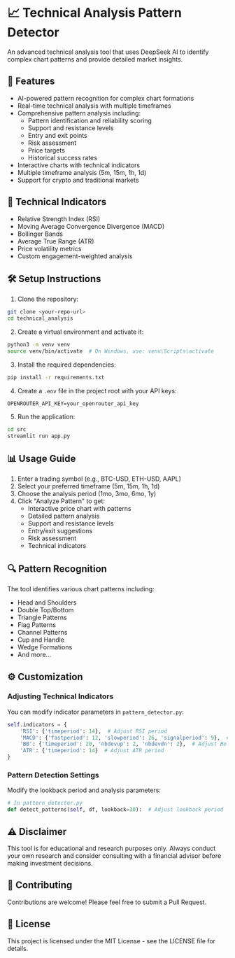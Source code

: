 # 📈 Technical Analysis Pattern Detector

An advanced technical analysis tool that uses DeepSeek AI to identify complex chart patterns and provide detailed market insights.

## 🌟 Features

- AI-powered pattern recognition for complex chart formations
- Real-time technical analysis with multiple timeframes
- Comprehensive pattern analysis including:
  - Pattern identification and reliability scoring
  - Support and resistance levels
  - Entry and exit points
  - Risk assessment
  - Price targets
  - Historical success rates
- Interactive charts with technical indicators
- Multiple timeframe analysis (5m, 15m, 1h, 1d)
- Support for crypto and traditional markets

## 🔧 Technical Indicators

- Relative Strength Index (RSI)
- Moving Average Convergence Divergence (MACD)
- Bollinger Bands
- Average True Range (ATR)
- Price volatility metrics
- Custom engagement-weighted analysis

## 🛠️ Setup Instructions

1. Clone the repository:
```bash
git clone <your-repo-url>
cd technical_analysis
```

2. Create a virtual environment and activate it:
```bash
python3 -m venv venv
source venv/bin/activate  # On Windows, use: venv\Scripts\activate
```

3. Install the required dependencies:
```bash
pip install -r requirements.txt
```

4. Create a `.env` file in the project root with your API keys:
```env
OPENROUTER_API_KEY=your_openrouter_api_key
```

5. Run the application:
```bash
cd src
streamlit run app.py
```

## 📊 Usage Guide

1. Enter a trading symbol (e.g., BTC-USD, ETH-USD, AAPL)
2. Select your preferred timeframe (5m, 15m, 1h, 1d)
3. Choose the analysis period (1mo, 3mo, 6mo, 1y)
4. Click "Analyze Pattern" to get:
   - Interactive price chart with patterns
   - Detailed pattern analysis
   - Support and resistance levels
   - Entry/exit suggestions
   - Risk assessment
   - Technical indicators

## 🔍 Pattern Recognition

The tool identifies various chart patterns including:
- Head and Shoulders
- Double Top/Bottom
- Triangle Patterns
- Flag Patterns
- Channel Patterns
- Cup and Handle
- Wedge Formations
- And more...

## ⚙️ Customization

### Adjusting Technical Indicators

You can modify indicator parameters in `pattern_detector.py`:
```python
self.indicators = {
    'RSI': {'timeperiod': 14},  # Adjust RSI period
    'MACD': {'fastperiod': 12, 'slowperiod': 26, 'signalperiod': 9},  # Adjust MACD parameters
    'BB': {'timeperiod': 20, 'nbdevup': 2, 'nbdevdn': 2},  # Adjust Bollinger Bands
    'ATR': {'timeperiod': 14}  # Adjust ATR period
}
```

### Pattern Detection Settings

Modify the lookback period and analysis parameters:
```python
# In pattern_detector.py
def detect_patterns(self, df, lookback=30):  # Adjust lookback period
```

## ⚠️ Disclaimer

This tool is for educational and research purposes only. Always conduct your own research and consider consulting with a financial advisor before making investment decisions.

## 🤝 Contributing

Contributions are welcome! Please feel free to submit a Pull Request.

## 📝 License

This project is licensed under the MIT License - see the LICENSE file for details. 